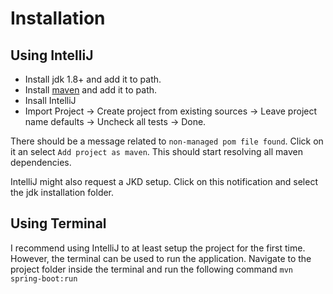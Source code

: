 # Installation

## Using IntelliJ

* Install jdk 1.8+ and add it to path.
* Install [maven](http://www.baeldung.com/install-maven-on-windows-linux-mac) and add it to path.
* Insall IntelliJ
* Import Project -> Create project from existing sources -> Leave project name defaults -> Uncheck all tests -> Done.

There should be a message related to `non-managed pom file found`. Click on it an select `Add project as maven`. This should start resolving all maven dependencies.

IntelliJ might also request a JKD setup. Click on this notification and select the jdk installation folder.

## Using Terminal

I recommend using IntelliJ to at least setup the project for the first time. However, the terminal can be used to run the application. Navigate to the project folder inside the terminal and run the following command `mvn spring-boot:run`